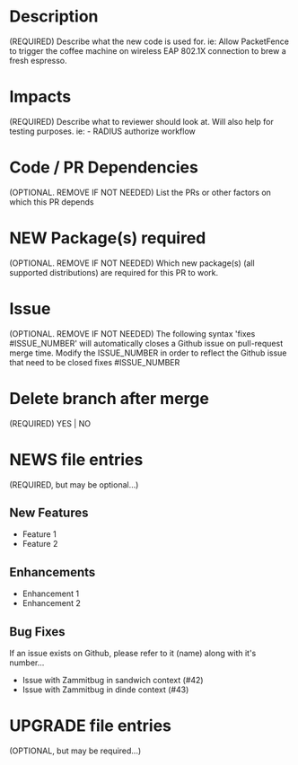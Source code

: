 # Description
(REQUIRED)
Describe what the new code is used for.
ie: Allow PacketFence to trigger the coffee machine on wireless EAP 802.1X connection to brew a fresh espresso.

# Impacts
(REQUIRED)
Describe what to reviewer should look at. Will also help for testing purposes.
ie: - RADIUS authorize workflow

# Code / PR Dependencies
(OPTIONAL. REMOVE IF NOT NEEDED)
List the PRs or other factors on which this PR depends

# NEW Package(s) required
(OPTIONAL. REMOVE IF NOT NEEDED)
Which new package(s) (all supported distributions) are required for this PR to work.

# Issue
(OPTIONAL. REMOVE IF NOT NEEDED)
The following syntax 'fixes #ISSUE_NUMBER' will automatically closes a Github issue on pull-request merge time.
Modify the ISSUE_NUMBER in order to reflect the Github issue that need to be closed
fixes #ISSUE_NUMBER

# Delete branch after merge
(REQUIRED)
YES | NO

# NEWS file entries
(REQUIRED, but may be optional...)
## New Features
* Feature 1
* Feature 2

## Enhancements
* Enhancement 1
* Enhancement 2

## Bug Fixes
If an issue exists on Github, please refer to it (name) along with it's number...
* Issue with Zammitbug in sandwich context (#42)
* Issue with Zammitbug in dinde context (#43)

# UPGRADE file entries
(OPTIONAL, but may be required...)
